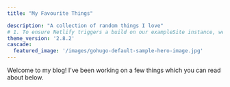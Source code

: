 ```yaml
---
title: "My Favourite Things"

description: "A collection of random things I love"
# 1. To ensure Netlify triggers a build on our exampleSite instance, we need to change a file in the exampleSite directory.
theme_version: '2.8.2'
cascade:
  featured_image: '/images/gohugo-default-sample-hero-image.jpg'
---
```

Welcome to my blog! I've been working on a few things which you can read about below.
